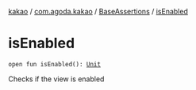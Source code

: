 [kakao](../../index.md) / [com.agoda.kakao](../index.md) / [BaseAssertions](index.md) / [isEnabled](.)

# isEnabled

`open fun isEnabled(): `[`Unit`](https://kotlinlang.org/api/latest/jvm/stdlib/kotlin/-unit/index.html)

Checks if the view is enabled

